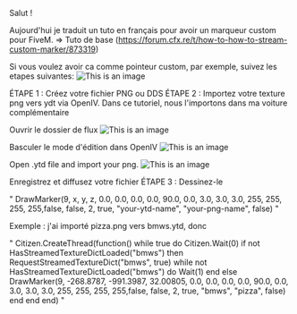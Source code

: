 Salut !

Aujourd'hui je traduit un tuto en français pour avoir un marqueur custom pour FiveM. => Tuto de base (https://forum.cfx.re/t/how-to-how-to-stream-custom-marker/873319)

Si vous voulez avoir ca comme pointeur custom, par exemple, suivez les etapes suivantes:
![This is an image](https://cdn.discordapp.com/attachments/586539476134658058/643837239922786304/unknown.png)

ÉTAPE 1 : Créez votre fichier PNG ou DDS
ÉTAPE 2 : Importez votre texture png vers ydt via OpenIV. Dans ce tutoriel, nous l'importons dans ma voiture complémentaire

Ouvrir le dossier de flux
![This is an image](https://forum.cfx.re/uploads/default/original/4X/c/d/7/cd7cb86a87945d41160dddf4b2f612176d8d5857.png)


Basculer le mode d'édition dans OpenIV
![This is an image](https://forum.cfx.re/uploads/default/original/4X/d/5/9/d599a72812ec4599db161bc8e3f8bc6b99aa82d1.png)

Open .ytd file and import your png.
![This is an image](https://forum.cfx.re/uploads/default/original/4X/1/4/0/1407f1890d9a7e78802fb357b34b8adfa4c76c60.png)

Enregistrez et diffusez votre fichier
ÉTAPE 3 : Dessinez-le

" DrawMarker(9, x, y, z, 0.0, 0.0, 0.0, 0.0, 90.0, 0.0, 3.0, 3.0, 3.0, 255, 255, 255, 255,false, false, 2, true, "your-ytd-name", "your-png-name", false) "

Exemple : j'ai importé pizza.png vers bmws.ytd, donc

" Citizen.CreateThread(function()
    while true do
        Citizen.Wait(0)
		if not HasStreamedTextureDictLoaded("bmws") then
				RequestStreamedTextureDict("bmws", true)
				while not HasStreamedTextureDictLoaded("bmws") do
					Wait(1)
				end
			else
			DrawMarker(9, -268.8787, -991.3987, 32.00805, 0.0, 0.0, 0.0, 0.0, 90.0, 0.0, 3.0, 3.0, 3.0, 255, 255, 255, 255,false, false, 2, true, "bmws", "pizza", false)
		end
    end
end) "

